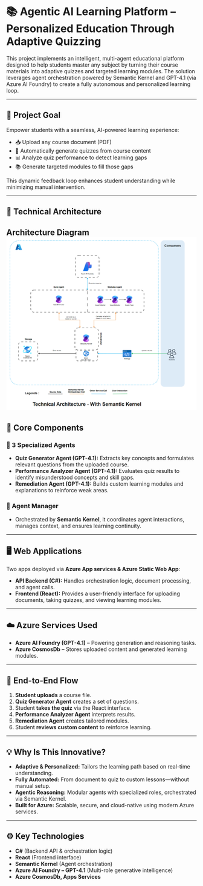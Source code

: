 # 📚 Agentic AI Learning Platform – Personalized Education Through Adaptive Quizzing

This project implements an intelligent, multi-agent educational platform designed to help students master any subject by turning their course materials into adaptive quizzes and targeted learning modules. The solution leverages agent orchestration powered by Semantic Kernel and GPT-4.1 (via Azure AI Foundry) to create a fully autonomous and personalized learning loop.

---

## 🎯 Project Goal

Empower students with a seamless, AI-powered learning experience:

- 📥 Upload any course document (PDF)
- 🧪 Automatically generate quizzes from course content
- 📊 Analyze quiz performance to detect learning gaps
- 📚 Generate targeted modules to fill those gaps

This dynamic feedback loop enhances student understanding while minimizing manual intervention.

---

## 🧩 Technical Architecture

**Architecture Diagram**  
![Architecture Diagram](architecture.png)
---

## 🔗 Core Components

### 🧠 3 Specialized Agents

- **Quiz Generator Agent (GPT-4.1):** Extracts key concepts and formulates relevant questions from the uploaded course.
- **Performance Analyzer Agent (GPT-4.1):** Evaluates quiz results to identify misunderstood concepts and skill gaps.
- **Remediation Agent (GPT-4.1):** Builds custom learning modules and explanations to reinforce weak areas.

### 🤖 Agent Manager

- Orchestrated by **Semantic Kernel**, it coordinates agent interactions, manages context, and ensures learning continuity.

---

## 🖥️ Web Applications

Two apps deployed via **Azure App services & Azure Static Web App**:

- **API Backend (C#):** Handles orchestration logic, document processing, and agent calls.
- **Frontend (React):** Provides a user-friendly interface for uploading documents, taking quizzes, and viewing learning modules.

---

## ☁️ Azure Services Used

- **Azure AI Foundry (GPT-4.1)** – Powering generation and reasoning tasks.
- **Azure CosmosDb** – Stores uploaded content and generated learning modules.

---

## 🔁 End-to-End Flow

1. **Student uploads** a course file.
2. **Quiz Generator Agent** creates a set of questions.
3. Student **takes the quiz** via the React interface.
4. **Performance Analyzer Agent** interprets results.
5. **Remediation Agent** creates tailored modules.
6. Student **reviews custom content** to reinforce learning.

---

## 💡 Why Is This Innovative?

- **Adaptive & Personalized:** Tailors the learning path based on real-time understanding.
- **Fully Automated:** From document to quiz to custom lessons—without manual setup.
- **Agentic Reasoning:** Modular agents with specialized roles, orchestrated via Semantic Kernel.
- **Built for Azure:** Scalable, secure, and cloud-native using modern Azure services.

---

## ⚙️ Key Technologies

- **C#** (Backend API & orchestration logic)
- **React** (Frontend interface)
- **Semantic Kernel** (Agent orchestration)
- **Azure AI Foundry – GPT-4.1** (Multi-role generative intelligence)
- **Azure CosmosDb, Apps Services**
